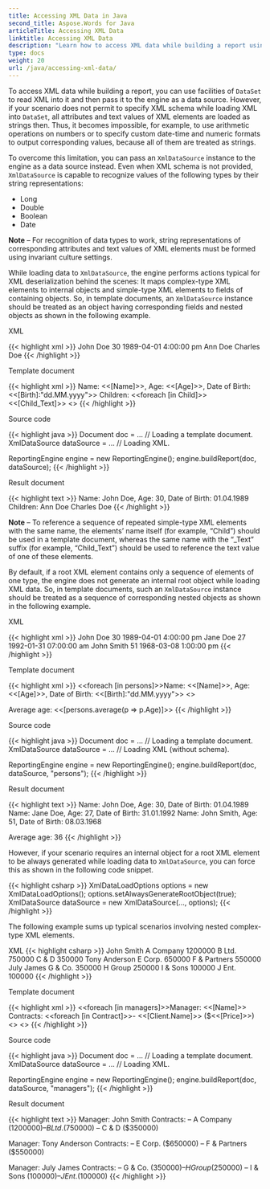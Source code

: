 ```yaml
---
title: Accessing XML Data in Java
second_title: Aspose.Words for Java
articleTitle: Accessing XML Data
linktitle: Accessing XML Data
description: "Learn how to access XML data while building a report using LINQ in Java."
type: docs
weight: 20
url: /java/accessing-xml-data/
---
```


To access XML data while building a report, you can use facilities of `DataSet` to read XML into it and then pass it to the engine as a data source. However, if your scenario does not permit to specify XML schema while loading XML into `DataSet`, all attributes and text values of XML elements are loaded as strings then. Thus, it becomes impossible, for example, to use arithmetic operations on numbers or to specify custom date-time and numeric formats to output corresponding values, because all of them are treated as strings.

To overcome this limitation, you can pass an `XmlDataSource` instance to the engine as a data source instead. Even when XML schema is not provided, `XmlDataSource` is capable to recognize values of the following types by their string representations:

- Long
- Double
- Boolean
- Date

**Note** – For recognition of data types to work, string representations of corresponding attributes and text values of XML elements must be formed using invariant culture settings.

While loading data to `XmlDataSource`, the engine performs actions typical for XML deserialization behind the scenes: It maps complex-type XML elements to internal objects and simple-type XML elements to fields of containing objects. So, in template documents, an `XmlDataSource` instance should be treated as an object having corresponding fields and nested objects as shown in the following example.

XML

{{< highlight xml >}}
<Person>
	<Name>John Doe</Name>
	<Age>30</Age>
	<Birth>1989-04-01 4:00:00 pm</Birth>
	<Child>Ann Doe</Child>
	<Child>Charles Doe</Child>
</Person>
{{< /highlight >}}

Template document

{{< highlight xml >}}
Name: <<[Name]>>, Age: <<[Age]>>, Date of Birth: <<[Birth]:"dd.MM.yyyy">>
Children:
<<foreach [in Child]>><<[Child_Text]>>
<</foreach>>
{{< /highlight >}}

Source code

{{< highlight java >}}
Document doc = ...             // Loading a template document.
XmlDataSource dataSource = ... // Loading XML.

ReportingEngine engine = new ReportingEngine();
engine.buildReport(doc, dataSource);
{{< /highlight >}}

Result document

{{< highlight text >}}
Name: John Doe, Age: 30, Date of Birth: 01.04.1989
Children:
Ann Doe
Charles Doe
{{< /highlight >}}

**Note** – To reference a sequence of repeated simple-type XML elements with the same name, the elements’ name itself (for example, “Child”) should be used in a template document, whereas the same name with the “_Text” suffix (for example, “Child_Text”) should be used to reference the text value of one of these elements.

By default, if a root XML element contains only a sequence of elements of one type, the engine does not generate an internal root object while loading XML data. So, in template documents, such an `XmlDataSource` instance should be treated as a sequence of corresponding nested objects as shown in the following example.

XML

{{< highlight xml >}}
<Persons>
	<Person>
		<Name>John Doe</Name>
		<Age>30</Age>
		<Birth>1989-04-01 4:00:00 pm</Birth>
	</Person>
	<Person>
		<Name>Jane Doe</Name>
		<Age>27</Age>
		<Birth>1992-01-31 07:00:00 am</Birth>
	</Person>
	<Person>
		<Name>John Smith</Name>
		<Age>51</Age>
		<Birth>1968-03-08 1:00:00 pm</Birth>
	</Person>
</Persons>
{{< /highlight >}}

Template document

{{< highlight xml >}}
<<foreach [in persons]>>Name: <<[Name]>>, Age: <<[Age]>>, Date of Birth: <<[Birth]:"dd.MM.yyyy">>
<</foreach>>

Average age: <<[persons.average(p => p.Age)]>>
{{< /highlight >}}

Source code

{{< highlight java >}}
Document doc = ...             // Loading a template document.
XmlDataSource dataSource = ... // Loading XML (without schema).

ReportingEngine engine = new ReportingEngine();
engine.buildReport(doc, dataSource, "persons");
{{< /highlight >}}

Result document

{{< highlight text >}}
Name: John Doe, Age: 30, Date of Birth: 01.04.1989
Name: Jane Doe, Age: 27, Date of Birth: 31.01.1992
Name: John Smith, Age: 51, Date of Birth: 08.03.1968

Average age: 36
{{< /highlight >}}

However, if your scenario requires an internal object for a root XML element to be always generated while loading data to `XmlDataSource`, you can force this as shown in the following code snippet.

{{< highlight csharp >}}
XmlDataLoadOptions options = new XmlDataLoadOptions();
options.setAlwaysGenerateRootObject(true);
XmlDataSource dataSource = new XmlDataSource(..., options);
{{< /highlight >}}

The following example sums up typical scenarios involving nested complex-type XML elements.

XML
{{< highlight csharp >}}
<Managers>
	<Manager>
		<Name>John Smith</Name>
		<Contract>
			<Client>
				<Name>A Company</Name>
			</Client>
			<Price>1200000</Price>
		</Contract>
		<Contract>
			<Client>
				<Name>B Ltd.</Name>
			</Client>
			<Price>750000</Price>
		</Contract>
		<Contract>
			<Client>
				<Name>C &amp; D</Name>
			</Client>
			<Price>350000</Price>
		</Contract>
	</Manager>
	<Manager>
		<Name>Tony Anderson</Name>
		<Contract>
			<Client>
				<Name>E Corp.</Name>
			</Client>
			<Price>650000</Price>
		</Contract>
		<Contract>
			<Client>
				<Name>F &amp; Partners</Name>
			</Client>
			<Price>550000</Price>
		</Contract>
	</Manager>
	<Manager>
		<Name>July James</Name>
		<Contract>
			<Client>
				<Name>G &amp; Co.</Name>
			</Client>
			<Price>350000</Price>
		</Contract>
		<Contract>
			<Client>
				<Name>H Group</Name>
			</Client>
			<Price>250000</Price>
		</Contract>
		<Contract>
			<Client>
				<Name>I &amp; Sons</Name>
			</Client>
			<Price>100000</Price>
		</Contract>
		<Contract>
			<Client>
				<Name>J Ent.</Name>
			</Client>
			<Price>100000</Price>
		</Contract>
	</Manager>
</Managers>
{{< /highlight >}}

Template document

{{< highlight xml >}}
<<foreach [in managers]>>Manager: <<[Name]>>
Contracts:
<<foreach [in Contract]>>- <<[Client.Name]>> ($<<[Price]>>)
<</foreach>>
<</foreach>>
{{< /highlight >}}

Source code

{{< highlight java >}}
Document doc = ...             // Loading a template document.
XmlDataSource dataSource = ... // Loading XML.

ReportingEngine engine = new ReportingEngine();
engine.buildReport(doc, dataSource, "managers");
{{< /highlight >}}

Result document

{{< highlight text >}}
Manager: John Smith
Contracts:
– A Company ($1200000)
– B Ltd. ($750000)
– C & D ($350000)

Manager: Tony Anderson
Contracts:
– E Corp. ($650000)
– F & Partners ($550000)

Manager: July James
Contracts:
– G & Co. ($350000)
– H Group ($250000)
– I & Sons ($100000)
– J Ent. ($100000)
{{< /highlight >}}
